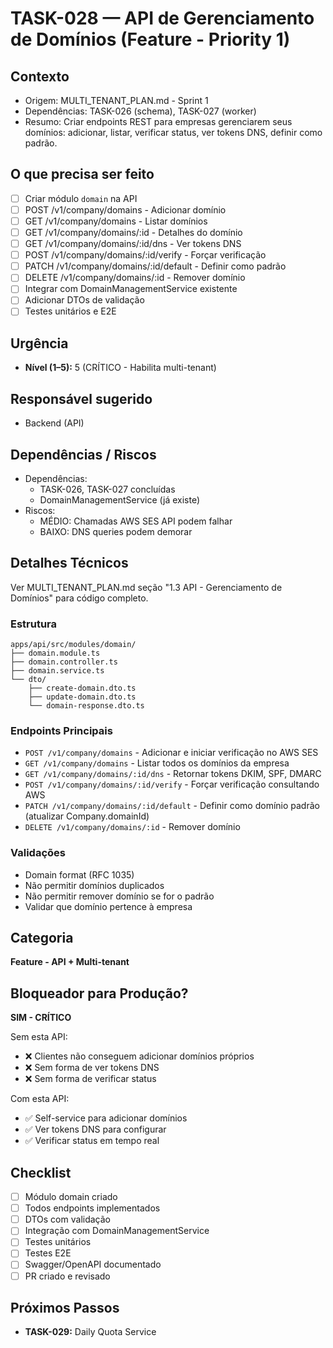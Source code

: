 # TASK-028 — API de Gerenciamento de Domínios (Feature - Priority 1)

## Contexto
- Origem: MULTI_TENANT_PLAN.md - Sprint 1
- Dependências: TASK-026 (schema), TASK-027 (worker)
- Resumo: Criar endpoints REST para empresas gerenciarem seus domínios: adicionar, listar, verificar status, ver tokens DNS, definir como padrão.

## O que precisa ser feito
- [ ] Criar módulo `domain` na API
- [ ] POST /v1/company/domains - Adicionar domínio
- [ ] GET /v1/company/domains - Listar domínios
- [ ] GET /v1/company/domains/:id - Detalhes do domínio
- [ ] GET /v1/company/domains/:id/dns - Ver tokens DNS
- [ ] POST /v1/company/domains/:id/verify - Forçar verificação
- [ ] PATCH /v1/company/domains/:id/default - Definir como padrão
- [ ] DELETE /v1/company/domains/:id - Remover domínio
- [ ] Integrar com DomainManagementService existente
- [ ] Adicionar DTOs de validação
- [ ] Testes unitários e E2E

## Urgência
- **Nível (1–5):** 5 (CRÍTICO - Habilita multi-tenant)

## Responsável sugerido
- Backend (API)

## Dependências / Riscos
- Dependências:
  - TASK-026, TASK-027 concluídas
  - DomainManagementService (já existe)
- Riscos:
  - MÉDIO: Chamadas AWS SES API podem falhar
  - BAIXO: DNS queries podem demorar

## Detalhes Técnicos

Ver MULTI_TENANT_PLAN.md seção "1.3 API - Gerenciamento de Domínios" para código completo.

### Estrutura

```
apps/api/src/modules/domain/
├── domain.module.ts
├── domain.controller.ts
├── domain.service.ts
└── dto/
    ├── create-domain.dto.ts
    ├── update-domain.dto.ts
    └── domain-response.dto.ts
```

### Endpoints Principais

- `POST /v1/company/domains` - Adicionar e iniciar verificação no AWS SES
- `GET /v1/company/domains` - Listar todos os domínios da empresa
- `GET /v1/company/domains/:id/dns` - Retornar tokens DKIM, SPF, DMARC
- `POST /v1/company/domains/:id/verify` - Forçar verificação consultando AWS
- `PATCH /v1/company/domains/:id/default` - Definir como domínio padrão (atualizar Company.domainId)
- `DELETE /v1/company/domains/:id` - Remover domínio

### Validações

- Domain format (RFC 1035)
- Não permitir domínios duplicados
- Não permitir remover domínio se for o padrão
- Validar que domínio pertence à empresa

## Categoria
**Feature - API + Multi-tenant**

## Bloqueador para Produção?
**SIM - CRÍTICO**

Sem esta API:
- ❌ Clientes não conseguem adicionar domínios próprios
- ❌ Sem forma de ver tokens DNS
- ❌ Sem forma de verificar status

Com esta API:
- ✅ Self-service para adicionar domínios
- ✅ Ver tokens DNS para configurar
- ✅ Verificar status em tempo real

## Checklist

- [ ] Módulo domain criado
- [ ] Todos endpoints implementados
- [ ] DTOs com validação
- [ ] Integração com DomainManagementService
- [ ] Testes unitários
- [ ] Testes E2E
- [ ] Swagger/OpenAPI documentado
- [ ] PR criado e revisado

## Próximos Passos

- **TASK-029:** Daily Quota Service
